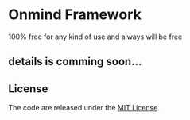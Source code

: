 # Onmind Framework
100% free for any kind of use and always will be free
## details is comming soon...
## License
The code are released under the [MIT License](LICENSE)
